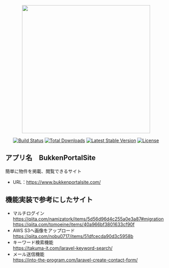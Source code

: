 <p align="center"><a href="https://laravel.com" target="_blank"><img src="https://raw.githubusercontent.com/laravel/art/master/logo-lockup/5%20SVG/2%20CMYK/1%20Full%20Color/laravel-logolockup-cmyk-red.svg" width="400"></a></p>

<p align="center">
<a href="https://travis-ci.org/laravel/framework"><img src="https://travis-ci.org/laravel/framework.svg" alt="Build Status"></a>
<a href="https://packagist.org/packages/laravel/framework"><img src="https://poser.pugx.org/laravel/framework/d/total.svg" alt="Total Downloads"></a>
<a href="https://packagist.org/packages/laravel/framework"><img src="https://poser.pugx.org/laravel/framework/v/stable.svg" alt="Latest Stable Version"></a>
<a href="https://packagist.org/packages/laravel/framework"><img src="https://poser.pugx.org/laravel/framework/license.svg" alt="License"></a>
</p>

## アプリ名　BukkenPortalSite

簡単に物件を掲載、閲覧できるサイト

- URL：https://www.bukkenportalsite.com/

## 機能実装で参考にしたサイト
- マルチログイン <br>
https://qiita.com/namizatork/items/5d56d96d4c255a0e3a87#migration <br>
https://qiita.com/tomoeine/items/40a966bf3801633cf90f
- AWS S3へ画像をアップロード <br>
https://qiita.com/nobu0717/items/51dfcecda90d3c5958b
- キーワード検索機能 <br>
https://takuma-it.com/laravel-keyword-search/
- メール送信機能 <br>
https://into-the-program.com/laravel-create-contact-form/
